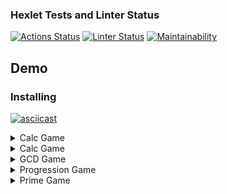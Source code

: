 ### Hexlet Tests and Linter Status
[![Actions Status](https://github.com/kirill-chertkov/python-project-lvl1/workflows/hexlet-check/badge.svg)](https://github.com/kirill-chertkov/python-project-lvl1/actions)
[![Linter Status](https://github.com/kirill-chertkov/python-project-lvl1/workflows/run-linter/badge.svg?branch=main)](https://github.com/kirill-chertkov/python-project-lvl1/actions)
[![Maintainability](https://api.codeclimate.com/v1/badges/44a724520f4058263543/maintainability)](https://codeclimate.com/github/kirill-chertkov/python-project-lvl1/maintainability)


## Demo

### Installing

[![asciicast](https://asciinema.org/a/T7WHyKTyQ3DYuClwJK9ykiwor.svg)](https://asciinema.org/a/T7WHyKTyQ3DYuClwJK9ykiwor)


<details>
  <summary>Calc Game</summary>
    
  ### Winning
  [![asciicast](https://asciinema.org/a/4pdWGW2XJRV6LoKvbQ8K2K884.svg)](https://asciinema.org/a/4pdWGW2XJRV6LoKvbQ8K2K884)

  ### Losing
  [![asciicast](https://asciinema.org/a/Grn43TQoaVTV0xLzKiypO5orW.svg)](https://asciinema.org/a/Grn43TQoaVTV0xLzKiypO5orW)
</details>


<details>
  <summary>Calc Game</summary>

  ### Winning
  [![asciicast](https://asciinema.org/a/efI3dn0GIryEVpnQsIZ72mnO7.svg)](https://asciinema.org/a/efI3dn0GIryEVpnQsIZ72mnO7)

  ### Losing
  [![asciicast](https://asciinema.org/a/Rr526eK92rG8E09RixZpJg43U.svg)](https://asciinema.org/a/Rr526eK92rG8E09RixZpJg43U)
</details>


<details>
  <summary>GCD Game</summary>

  ### Winning
  [![asciicast](https://asciinema.org/a/D0VsxpvzGyykGwB1QhfH7dEZk.svg)](https://asciinema.org/a/D0VsxpvzGyykGwB1QhfH7dEZk)

  ### Losing
  [![asciicast](https://asciinema.org/a/VLC4p0S1JeUu3gwBbqF5TmCse.svg)](https://asciinema.org/a/VLC4p0S1JeUu3gwBbqF5TmCse)
</details>


<details>
  <summary>Progression Game</summary>

  ### Winning
  [![asciicast](https://asciinema.org/a/aNrgtDjQqE2D2cbilu1eBqRjs.svg)](https://asciinema.org/a/aNrgtDjQqE2D2cbilu1eBqRjs)

  ### Losing
  [![asciicast](https://asciinema.org/a/1Rsfyx529p3XjQ9nJ8TEorBb0.svg)](https://asciinema.org/a/1Rsfyx529p3XjQ9nJ8TEorBb0)
</details>


<details>
  <summary>Prime Game</summary>
  
  ### Winning
  [![asciicast](https://asciinema.org/a/qedLop2vt4i6kqiXGRPiH5Kw7.svg)](https://asciinema.org/a/qedLop2vt4i6kqiXGRPiH5Kw7)
  
  ### Losing
  [![asciicast](https://asciinema.org/a/UfjZp4GiIRxa74sksiq8rJFxu.svg)](https://asciinema.org/a/UfjZp4GiIRxa74sksiq8rJFxu)
</details>
